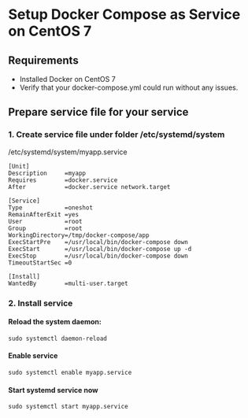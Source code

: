 # Setup Docker Compose as Service on CentOS 7

## Requirements
- Installed Docker on CentOS 7
- Verify that your docker-compose.yml could run without any issues.

## Prepare service file for your service
### 1. Create service file under folder /etc/systemd/system
/etc/systemd/system/myapp.service
```
[Unit]
Description     =myapp
Requires        =docker.service
After           =docker.service network.target

[Service]
Type            =oneshot
RemainAfterExit =yes
User            =root
Group           =root
WorkingDirectory=/tmp/docker-compose/app
ExecStartPre    =/usr/local/bin/docker-compose down
ExecStart       =/usr/local/bin/docker-compose up -d
ExecStop        =/usr/local/bin/docker-compose down
TimeoutStartSec =0

[Install]
WantedBy        =multi-user.target
```

### 2.  Install service
#### Reload the system daemon:
```sudo systemctl daemon-reload```
#### Enable service
```sudo systemctl enable myapp.service```
#### Start systemd service now
```sudo systemctl start myapp.service```

